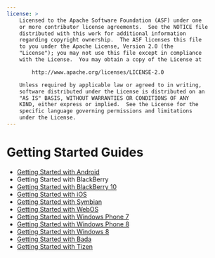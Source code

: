 ```yaml
---
license: >
    Licensed to the Apache Software Foundation (ASF) under one
    or more contributor license agreements.  See the NOTICE file
    distributed with this work for additional information
    regarding copyright ownership.  The ASF licenses this file
    to you under the Apache License, Version 2.0 (the
    "License"); you may not use this file except in compliance
    with the License.  You may obtain a copy of the License at

        http://www.apache.org/licenses/LICENSE-2.0

    Unless required by applicable law or agreed to in writing,
    software distributed under the License is distributed on an
    "AS IS" BASIS, WITHOUT WARRANTIES OR CONDITIONS OF ANY
    KIND, either express or implied.  See the License for the
    specific language governing permissions and limitations
    under the License.
---
```


Getting Started Guides
======================

- <a href="android/index.html">Getting Started with Android</a>
- Getting Started with BlackBerry
- <a href="blackberry10/index.html">Getting Started with BlackBerry 10</a>
- <a href="ios/index.html">Getting Started with iOS</a>
- <a href="symbian/index.html">Getting Started with Symbian</a>
- <a href="webos/index.html">Getting Started with WebOS</a>
- <a href="windows-phone-7/index.html">Getting Started with Windows Phone 7</a>
- <a href="windows-phone-8/index.html">Getting Started with Windows Phone 8</a>
- <a href="windows-8/index.html">Getting Started with Windows 8</a>
- <a href="bada/index.html">Getting Started with Bada</a>
- <a href="tizen/index.html">Getting Started with Tizen</a>
